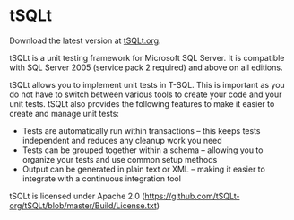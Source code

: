 # tSQLt

Download the latest version at [tSQLt.org](http://tsqlt.org/downloads/).

tSQLt is a unit testing framework for Microsoft SQL Server. 
It is compatible with SQL Server 2005 (service pack 2 required) and above on all editions.

tSQLt allows you to implement unit tests in T-SQL. This is important as you do not have to switch between various tools to create your code and your unit tests. tSQLt also provides the following features to make it easier to create and manage unit tests:

* Tests are automatically run within transactions – this keeps tests independent and reduces any cleanup work you need
* Tests can be grouped together within a schema – allowing you to organize your tests and use common setup methods
* Output can be generated in plain text or XML – making it easier to integrate with a continuous integration tool

tSQLt is licensed under Apache 2.0 (https://github.com/tSQLt-org/tSQLt/blob/master/Build/License.txt)
